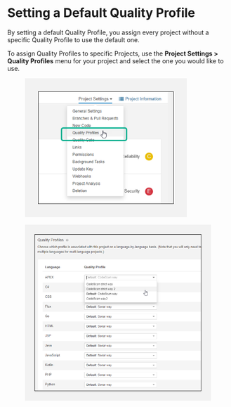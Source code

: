 # Setting a Default Quality Profile

By setting a default Quality Profile, you assign every project without a specific Quality Profile to use the default one.

To assign Quality Profiles to specific Projects, use the **Project Settings > Quality Profiles** menu for your project and select the one you would like to use.

<figure><img src="../../../.gitbook/assets/image (66).png" alt="" width="369"><figcaption></figcaption></figure>

<figure><img src="../../../.gitbook/assets/image (64).png" alt="" width="563"><figcaption></figcaption></figure>
